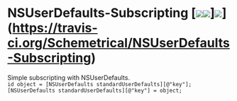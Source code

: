 # NSUserDefaults-Subscripting [![](https://travis-ci.org/Schemetrical/NSUserDefaults-Subscripting.svg?branch=master)![](http://img.shields.io/cocoapods/v/NSUserDefaults+Subscripting.svg?style=flat)]![](http://img.shields.io/cocoapods/p/NSUserDefaults+Subscripting.svg?style=flat)](https://travis-ci.org/Schemetrical/NSUserDefaults-Subscripting)
Simple subscripting with NSUserDefaults.<br>
`id object = [NSUserDefaults standardUserDefaults][@"key"];`<br>
`[NSUserDefaults standardUserDefaults][@"key"] = object;`
